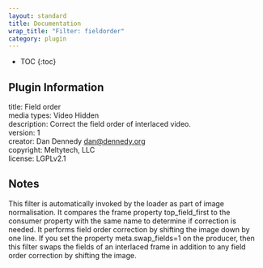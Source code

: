 ```yaml
---
layout: standard
title: Documentation
wrap_title: "Filter: fieldorder"
category: plugin
---
```

* TOC
{:toc}

## Plugin Information

title: Field order  
media types:
Video  Hidden  
description: Correct the field order of interlaced video.  
version: 1  
creator: Dan Dennedy <dan@dennedy.org>  
copyright: Meltytech, LLC  
license: LGPLv2.1  

## Notes

This filter is automatically invoked by the loader as part of image normalisation. It compares the frame property top_field_first to the consumer property with the same name to determine if correction is needed. It performs field order correction by shifting the image down by one line. If you set the property meta.swap_fields=1 on the producer, then this filter swaps the fields of an interlaced frame in addition to any field order correction by shifting the image.
